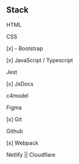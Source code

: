 ## Stack

HTML

CSS

[x] - Bootstrap 

[x] JavaScript / Typescript 

Jest

[x] JsDocs  

c4model

Figma

[x] Git

Github

[x] Webpack 

Netlify || Cloudflare
